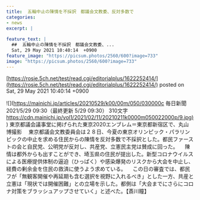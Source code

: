 ```yaml
---
title:  五輪中止の陳情を不採択　都議会文教委、反対多数で  
categories:
- news
excerpt: |
  
feature_text: |
  ##  五輪中止の陳情を不採択　都議会文教委、...
  Sat, 29 May 2021 10:40:14  +0900
feature_image: "https://picsum.photos/2560/600?image=733"
image: "https://picsum.photos/2560/600?image=733"
---
```


[https://rosie.5ch.net/test/read.cgi/editorialplus/1622252414/](https://rosie.5ch.net/test/read.cgi/editorialplus/1622252414/)
posted on Sat, 29 May 2021 10:40:14  +0900

<!--more-->

![](https://mainichi.jp/articles/20210529/k00/00m/050/030000c 毎日新聞 2021/5/29 09:30（最終更新 5/29 09:30） 310文字 [https://cdn.mainichi.jp/vol1/2021/02/11/20210211k0000m050022000p/9.jpg)](https://cdn.mainichi.jp/vol1/2021/02/11/20210211k0000m050022000p/9.jpg)) 東京都議会議事堂に掲げられた東京2020エンブレム＝東京都新宿区で、丸山博撮影 　東京都議会文教委員会は２８日、今夏の東京オリンピック・パラリンピックの中止を求める住民からの陳情を反対多数で不採択とした。都民ファーストの会と自民党、公明党が反対し、共産党、立憲民主党は賛成に回った。 　陳情は都外からも出すことができ、埼玉県の住民が提出した。新型コロナウイルスによる医療提供体制の逼迫（ひっぱく）や感染爆発のリスクから大会を中止し、経費の剰余金を住民の救済に使うよう求めている。 　この日の審査では、都民フが「無観客開催や再延期も含む選択を視野に入れるべき」とした一方、共産と立憲は「現状では開催困難」との立場を示した。都側は「大会までにさらにコロナ対策をブラッシュアップさせていく」と述べた。【斎川瞳】
